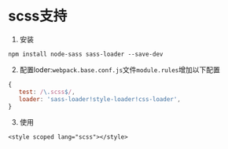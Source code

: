 # scss支持
1. 安装
```shell
npm install node-sass sass-loader --save-dev
```
2. 配置loder:`webpack.base.conf.js`文件`module.rules`增加以下配置
```js
{
   test: /\.scss$/,
   loader: 'sass-loader!style-loader!css-loader',
}
```
3. 使用
```vue
<style scoped lang="scss"></style>